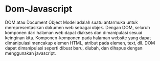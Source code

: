 # Dom-Javascript
DOM atau Document Object Model adalah suatu antarmuka untuk merepresentasikan dokumen web sebagai objek. Dengan DOM, seluruh komponen dari halaman web dapat diakses dan dimanipulasi sesuai keinginan kita. Komponen-komponen pada halaman website yang dapat dimanipulasi mencakup elemen HTML, atribut pada elemen, text, dll.  DOM dapat dimanipulasi seperti dibuat baru, diubah, dan dihapus dengan menggunakan javascript.
